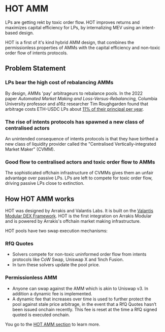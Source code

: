 # HOT AMM

LPs are getting rekt by toxic order flow. HOT improves returns and maximizes capital efficiency for LPs, by internalizing MEV using an intent-based design.

HOT is a first of it's kind hybrid AMM design, that combines the permissionless properties of AMMs with the capital efficiency and non-toxic order flow of intents protocols.

## Problem Statement

### LPs bear the high cost of rebalancing AMMs
By design, AMMs 'pay' arbitrageurs to rebalance pools. In the 2022 paper *Automated Market Making and Loss-Versus-Rebalancing,* Columbia University professor and a16z researcher Tim Roughgarden found that arbitrage costs ETH-USDC LPs about [11% of their principal per year](https://www.youtube.com/watch?v=q5vyJJb-Uyw).

### The rise of intents protocols has spawned a new class of centralised actors
An unintended consequence of intents protocols is that they have birthed a new class of liquidity provider called the "Centralised Vertically-integrated Market Maker" (CVMM).

### Good flow to centralised actors and toxic order flow to AMMs
The sophisticated offchain infrastructure of CVMMs gives them an unfair advantage over passive LPs. LPs are left to compete for toxic order flow, driving passive LPs close to extinction.


## How HOT AMM works
HOT was designed by Arrakis and Valantis Labs. It is built on the [Valantis Modular DEX Framework](https://docs.valantis.xyz/). HOT is the first integration on Arrakis Modular and is powered by Arrakis's offchain market making infrastructure.

HOT pools have two swap execution mechanisms:

### RfQ Quotes
- Solvers compete for non-toxic uninformed order flow from intents protocols like CoW Swap, Uniswap X and 1inch Fusion. 
- In turn these solvers update the pool price.

### Permissionless AMM
- Anyone can swap against the AMM which is akin to Uniswap v3. In addition a dynamic fee is implemented.
- A dynamic fee that increases over time is used to further protect the pool against stale price arbitrage, in the event that a RfQ Quotes hasn’t been issued onchain recently. This fee is reset at the time a RfQ signed quoted is executed onchain.

You go to the [HOT AMM section](/src/text/hotAmm/overview.md) to learn more.
